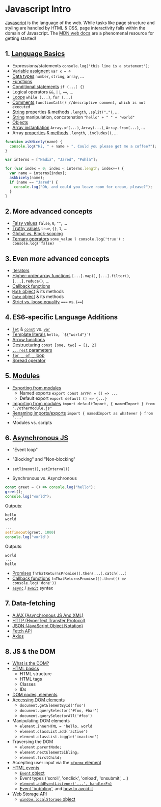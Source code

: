 # Javascript Intro

[Javascript](https://developer.mozilla.org/en-US/docs/Web/JavaScript) is the language of the web. While tasks like page structure and
styling are handled by HTML & CSS, page interactivity falls within the domain
of Javascript.
The [MDN web docs](https://developer.mozilla.org/en-US/docs/Learn/Getting_started_with_the_web) are a phenomenal resource for getting started!

## 1. [Language Basics](https://developer.mozilla.org/en-US/docs/Learn/Getting_started_with_the_web/JavaScript_basics#language_basics_crash_course)

- Expressions/statements `console.log('this line is a statement');`
- [Variable assignent](https://developer.mozilla.org/en-US/docs/Learn/Getting_started_with_the_web/JavaScript_basics#variables) `var x = 4`
- [Data types](https://developer.mozilla.org/en-US/docs/Web/JavaScript/Guide/Grammar_and_Types) `number`, `string`, `array`, ...
- [Functions](https://developer.mozilla.org/en-US/docs/Web/JavaScript/Guide/Functions)
- [Conditional statements](https://developer.mozilla.org/en-US/docs/Learn/JavaScript/Building_blocks/conditionals#if...else_statements) `if (...) {}`
- Logical operators `&&`, `||`, `==`, ...
- [Loops](https://developer.mozilla.org/en-US/docs/Web/JavaScript/Guide/Loops_and_iteration) `while (...)`, `for (...)`
- [Comments](https://developer.mozilla.org/en-US/docs/Learn/Getting_started_with_the_web/JavaScript_basics#comments) `functionCall() //descriptive comment, which is not executed`
- [String](https://developer.mozilla.org/en-US/docs/Web/JavaScript/Reference/Global_Objects/String#description) properties & methods `.length`, `.split(",")`, ...
- [String](https://developer.mozilla.org/en-US/docs/Web/JavaScript/Reference/Global_Objects/String#description) manipulation, concatenation `"hello" + " " + "world"`
- [Objects](https://developer.mozilla.org/en-US/docs/Web/JavaScript/Reference/Global_Objects/Object)
- [Array instantiation](https://developer.mozilla.org/en-US/docs/Web/JavaScript/Reference/Global_Objects/Array#constructor) `Array.of(...)`, `Array(...)`, `Array.from(...)`, ...
- Array [properties](https://developer.mozilla.org/en-US/docs/Web/JavaScript/Reference/Global_Objects/Array#instance_properties) & [methods](https://developer.mozilla.org/en-US/docs/Web/JavaScript/Reference/Global_Objects/Array#instance_methods) `.length`, `.includes()`, ...

```javascript
function askNicely(name) {
  console.log("Hi, " + name + ". Could you please get me a coffee?");
}

var interns = ["Nadia", "Jared", "Pohla"];

for (var index = 0; index < interns.length; index++) {
  var name = interns[index];
  askNicely(name);
  if (name == "Jared") {
    console.log("Oh, and could you leave room for cream, please?");
  }
}
```

## 2. More advanced concepts

- [Falsy values](https://developer.mozilla.org/en-US/docs/Glossary/Falsy) `false`, `0`, `""`, ...
- [Truthy values](https://developer.mozilla.org/en-US/docs/Glossary/Truthy) `true`, `{}`, `1`, ...
- [Global vs. Block-scoping](https://developer.mozilla.org/en-US/docs/Glossary/Scope)
- [Ternary operators](https://developer.mozilla.org/en-US/docs/Web/JavaScript/Reference/Operators/Conditional_Operator) `some_value ? console.log('true') : console.log('false)`

## 3. Even _more_ advanced concepts

- [Iterators](https://developer.mozilla.org/en-US/docs/Web/JavaScript/Guide/Iterators_and_Generators#iterators)
- [Higher-order array functions](https://developer.mozilla.org/en-US/docs/Web/JavaScript/Reference/Global_Objects/Array#instance_methods) `[...].map()`, `[...].filter()`, `[...].reduce()`, ...
- [Callback functions](https://developer.mozilla.org/en-US/docs/Glossary/Callback_function)
- [`Math` object](https://developer.mozilla.org/en-US/docs/Web/JavaScript/Reference/Global_Objects/Math) & its methods
- [`Date` object](https://developer.mozilla.org/en-US/docs/Web/JavaScript/Reference/Global_Objects/Date) & its methods
- [Strict vs. loose equality](https://developer.mozilla.org/en-US/docs/Web/JavaScript/Equality_comparisons_and_sameness) `===` vs. (`==`)

## 4. ES6-specific Language Additions

- [`let`](https://developer.mozilla.org/en-US/docs/Web/JavaScript/Reference/Statements/let) & [`const`](https://developer.mozilla.org/en-US/docs/Web/JavaScript/Reference/Statements/const) vs. [`var`](https://developer.mozilla.org/en-US/docs/Web/JavaScript/Reference/Statements/var)
- [Template literals](https://developer.mozilla.org/en-US/docs/Web/JavaScript/Reference/Template_literals) `` hello, `${"world"}`! ``
- [Arrow functions](https://developer.mozilla.org/en-US/docs/Web/JavaScript/Reference/Functions/Arrow_functions)
- [Destructuring](https://developer.mozilla.org/en-US/docs/Web/JavaScript/Reference/Operators/Destructuring_assignment) `const [one, two] = [1, 2]`
- [`...rest` parameters](https://developer.mozilla.org/en-US/docs/Web/JavaScript/Reference/Functions/rest_parameters#description)
- [`for _ of _` loop](https://developer.mozilla.org/en-US/docs/Web/JavaScript/Reference/Statements/for...of)
- [Spread operator](https://developer.mozilla.org/en-US/docs/Web/JavaScript/Reference/Operators/Spread_syntax)

## 5. [Modules](https://developer.mozilla.org/en-US/docs/Web/JavaScript/Guide/Modules)

- [Exporting from modules](https://developer.mozilla.org/en-US/docs/Web/JavaScript/Guide/Modules#exporting_module_features)
  - Named exports `export const arrFn = () => ...`
  - Default export `export default () => {...}`
- [Importing from modules](https://developer.mozilla.org/en-US/docs/Web/JavaScript/Guide/Modules#importing_features_into_your_script) `import defaultImport, { namedImport } from "./otherModule.js"`
- [Renaming imports/exports](https://developer.mozilla.org/en-US/docs/Web/JavaScript/Guide/Modules#renaming_imports_and_exports) `import { namedImport as whatever } from "..."`
- Modules vs. scripts

## 6. [Asynchronous JS](https://developer.mozilla.org/en-US/docs/Learn/JavaScript/Asynchronous)

- "Event loop"
- "Blocking" and "Non-blocking"
- `setTimeout()`, `setInterval()`

- Synchronous vs. Asynchronous

```javascript
const greet = () => console.log("hello");
greet();
console.log("world");
```

Outputs:

```
hello
world
```

```javascript
...
setTimeout(greet, 1000)
console.log('world')
```

Outputs:

```
world
...
hello
```

- [Promises](https://developer.mozilla.org/en-US/docs/Web/JavaScript/Reference/Global_Objects/Promise) `fnThatReturnsPromise().then(...).catch(...)`
- [Callback functions](https://developer.mozilla.org/en-US/docs/Glossary/Callback_function) `fnThatReturnsPromise(]).then(() => console.log('done'))`
- [`async`](https://developer.mozilla.org/en-US/docs/Web/JavaScript/Reference/Statements/async_function) / [`await`](https://developer.mozilla.org/en-US/docs/Web/JavaScript/Reference/Operators/await) syntax

## 7. Data-fetching

- [AJAX (Asynchronous JS And XML)](https://developer.mozilla.org/en-US/docs/Web/Guide/AJAX)
- [HTTP (HyperText Transfer Protocol)](https://developer.mozilla.org/en-US/docs/Web/HTTP)
- [JSON (JavaScript Object Notation)](https://developer.mozilla.org/en-US/docs/Learn/JavaScript/Objects/JSON)
- [Fetch API](https://developer.mozilla.org/en-US/docs/Web/API/Fetch_API/Using_Fetch)
- [Axios](https://axios-http.com/docs/example)

## 8. JS & the DOM

- [What is the DOM?](https://developer.mozilla.org/en-US/docs/Web/API/Document_Object_Model/Introduction#dom_and_javascript)
- [HTML basics](https://developer.mozilla.org/en-US/docs/Glossary/HTML#concept_and_syntax)
  - HTML structure
  - HTML tags
  - Classes
  - IDs
- [DOM nodes, elements](https://developer.mozilla.org/en-US/docs/Web/API/Document_Object_Model/Introduction#fundamental_data_types)
- [Accessing DOM elements](https://developer.mozilla.org/en-US/docs/Web/API/Document_object_model/Locating_DOM_elements_using_selectors)
  - `document.getElementById('foo')`
  - `document.querySelector('#foo, #bar')`
  - `document.querySelectorAll('#foo')`
- Manipulating DOM elements
  - `element.innerHTML = 'hello, world`
  - `element.classList.add('active')`
  - `element.classList.toggle('inactive')`
- Traversing the DOM
  - `element.parentNode;`
  - `element.nextElementSibling;`
  - `element.firstChild;`
- Accepting user input via the [`<form>` element](https://developer.mozilla.org/en-US/docs/Web/HTML/Element/form)
- [HTML events](https://developer.mozilla.org/en-US/docs/Learn/JavaScript/Building_blocks/Events)
  - [`Event` object](https://developer.mozilla.org/en-US/docs/Learn/JavaScript/Building_blocks/Events#event_objects)
  - Event types ('scroll', 'onclick', 'onload', 'onsubmit', ...)
  - [`element.addEventListener('...', handlerFn)`](https://developer.mozilla.org/en-US/docs/Learn/JavaScript/Building_blocks/Events#using_addeventlistener)
  - [Event 'bubbling'](https://developer.mozilla.org/en-US/docs/Learn/JavaScript/Building_blocks/Events#event_bubbling_and_capture), and [how to avoid it](https://developer.mozilla.org/en-US/docs/Learn/JavaScript/Building_blocks/Events#fixing_the_problem_with_stoppropagation)
- [Web Storage API](https://developer.mozilla.org/en-US/docs/Web/API/Web_Storage_API)
  - [`window.localStorage` object](https://developer.mozilla.org/en-US/docs/Web/API/Window/localStorage)
